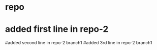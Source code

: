 # repo
# added first line in repo-2
#added second line in repo-2 branch1
#added 3rd line in repo-2 branch1
